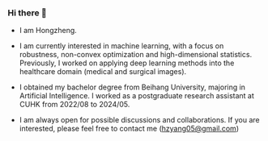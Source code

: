 ### Hi there 👋

- I am Hongzheng.

- I am currently interested in machine learning, with a focus on robustness, non-convex optimization and high-dimensional statistics. Previously, I worked on applying deep learning methods into the healthcare domain (medical and surgical images).  

- I obtained my bachelor degree from Beihang University, majoring in Artificial Intelligence. I worked as a postgraduate research assistant at CUHK from 2022/08 to 2024/05.

- I am always open for possible discussions and collaborations. If you are interested, please feel free to contact me (hzyang05@gmail.com)
